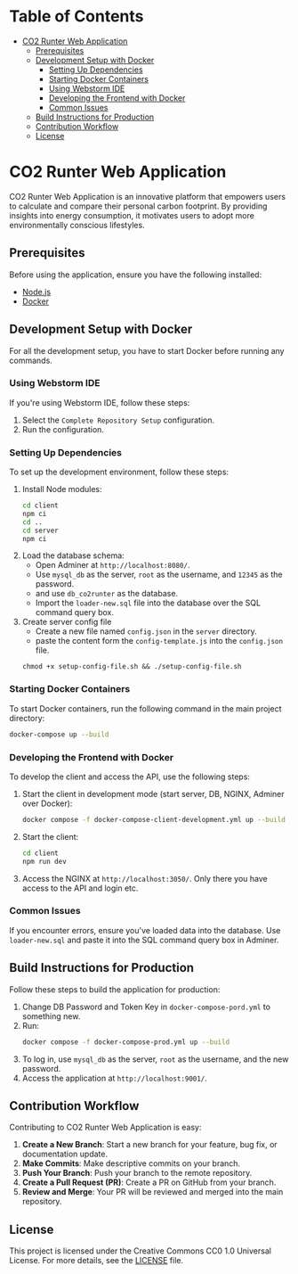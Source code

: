 # Table of Contents

- [CO2 Runter Web Application](#co2-runter-web-application)
    - [Prerequisites](#prerequisites)
    - [Development Setup with Docker](#development-setup-with-docker)
        - [Setting Up Dependencies](#setting-up-dependencies)
        - [Starting Docker Containers](#starting-docker-containers)
        - [Using Webstorm IDE](#using-webstorm-ide)
        - [Developing the Frontend with Docker](#developing-the-frontend-with-docker)
        - [Common Issues](#common-issues)
    - [Build Instructions for Production](#build-instructions-for-production)
    - [Contribution Workflow](#contribution-workflow)
    - [License](#license)

# CO2 Runter Web Application

CO2 Runter Web Application is an innovative platform that empowers users to calculate and compare their personal carbon
footprint. By providing insights into energy consumption, it motivates users to adopt more environmentally conscious
lifestyles.

## Prerequisites

Before using the application, ensure you have the following installed:

- [Node.js](https://nodejs.org/en/)
- [Docker](https://www.docker.com/)

## Development Setup with Docker

For all the development setup, you have to start Docker before running any commands.

### Using Webstorm IDE

If you're using Webstorm IDE, follow these steps:

1. Select the `Complete Repository Setup` configuration.
2. Run the configuration.

### Setting Up Dependencies

To set up the development environment, follow these steps:

1. Install Node modules:
    ```bash
    cd client
    npm ci
    cd ..
    cd server
    npm ci
    ```
2. Load the database schema:
    - Open Adminer at `http://localhost:8080/`.
    - Use `mysql_db` as the server, `root` as the username, and `12345` as the password.
    - and use `db_co2runter` as the database.
    - Import the `loader-new.sql` file into the database over the SQL command query box.
3. Create server config file
    - Create a new file named `config.json` in the `server` directory.
    - paste the content form the `config-template.js` into the `config.json` file.
   ```shell
   chmod +x setup-config-file.sh && ./setup-config-file.sh
   ```

### Starting Docker Containers

To start Docker containers, run the following command in the main project directory:

```bash
docker-compose up --build
```

### Developing the Frontend with Docker

To develop the client and access the API, use the following steps:

1. Start the client in development mode (start server, DB, NGINX, Adminer over Docker):
    ```bash
    docker compose -f docker-compose-client-development.yml up --build
    ```

2. Start the client:
    ```bash
    cd client
    npm run dev
    ```
   
3. Access the NGINX at `http://localhost:3050/`. Only there you have access to the API and login etc.

### Common Issues

If you encounter errors, ensure you've loaded data into the database. Use `loader-new.sql` and paste it into the SQL
command query box in Adminer.

## Build Instructions for Production

Follow these steps to build the application for production:

1. Change DB Password and Token Key in `docker-compose-pord.yml` to something new.
2. Run:
    ```bash
    docker compose -f docker-compose-prod.yml up --build
    ```
3. To log in, use `mysql_db` as the server, `root` as the username, and the new password.
4. Access the application at `http://localhost:9001/`.

## Contribution Workflow

Contributing to CO2 Runter Web Application is easy:

1. **Create a New Branch**: Start a new branch for your feature, bug fix, or documentation update.
2. **Make Commits**: Make descriptive commits on your branch.
3. **Push Your Branch**: Push your branch to the remote repository.
4. **Create a Pull Request (PR)**: Create a PR on GitHub from your branch.
5. **Review and Merge**: Your PR will be reviewed and merged into the main repository.

## License

This project is licensed under the Creative Commons CC0 1.0 Universal License. For more details, see
the [LICENSE](https://github.com/stadt-karlsruhe/CO2-Runter?tab=CC0-1.0-1-ov-file) file.